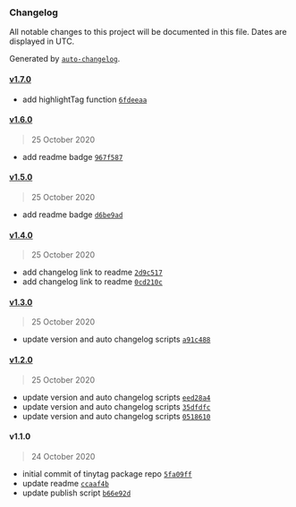 ### Changelog

All notable changes to this project will be documented in this file. Dates are displayed in UTC.

Generated by [`auto-changelog`](https://github.com/CookPete/auto-changelog).

#### [v1.7.0](https://github.com/BrianJVarley/tinytag/compare/v1.6.0...v1.7.0)

- add highlightTag function [`6fdeeaa`](https://github.com/BrianJVarley/tinytag/commit/6fdeeaacb7d2f126872369aa8dfbf44aa27fee43)

#### [v1.6.0](https://github.com/BrianJVarley/tinytag/compare/v1.5.0...v1.6.0)

> 25 October 2020

- add readme badge [`967f587`](https://github.com/BrianJVarley/tinytag/commit/967f587e3acdeec1e0c46212fc9d0c16b97f542d)

#### [v1.5.0](https://github.com/BrianJVarley/tinytag/compare/v1.4.0...v1.5.0)

> 25 October 2020

- add readme badge [`d6be9ad`](https://github.com/BrianJVarley/tinytag/commit/d6be9ad18faa8761166de991d7b06ce5c0b14022)

#### [v1.4.0](https://github.com/BrianJVarley/tinytag/compare/v1.3.0...v1.4.0)

> 25 October 2020

- add changelog link to readme [`2d9c517`](https://github.com/BrianJVarley/tinytag/commit/2d9c517bf10c528433606eaff1ca15aa5363a44f)
- add changelog link to readme [`0cd210c`](https://github.com/BrianJVarley/tinytag/commit/0cd210c361d2ce0ad63cf8fc26791a7390321a3f)

#### [v1.3.0](https://github.com/BrianJVarley/tinytag/compare/v1.2.0...v1.3.0)

> 25 October 2020

- update version and auto changelog scripts [`a91c488`](https://github.com/BrianJVarley/tinytag/commit/a91c4882ca0f009a351b86db6b9941077fbde820)

#### [v1.2.0](https://github.com/BrianJVarley/tinytag/compare/v1.1.0...v1.2.0)

> 25 October 2020

- update version and auto changelog scripts [`eed28a4`](https://github.com/BrianJVarley/tinytag/commit/eed28a4fba74562d0c83e188c02d318f0b360d54)
- update version and auto changelog scripts [`35dfdfc`](https://github.com/BrianJVarley/tinytag/commit/35dfdfcbc140785859b05b505c4609da49883d2c)
- update version and auto changelog scripts [`0518610`](https://github.com/BrianJVarley/tinytag/commit/05186101cc9e25ca553df65a612525f0e1afae2f)

#### v1.1.0

> 24 October 2020

- initial commit of tinytag package repo [`5fa09ff`](https://github.com/BrianJVarley/tinytag/commit/5fa09ff03ee31dca871e1da80327215915da2e1c)
- update readme [`ccaaf4b`](https://github.com/BrianJVarley/tinytag/commit/ccaaf4b0b617e404a7520faf7cf3ad1ee283c7ff)
- update publish script [`b66e92d`](https://github.com/BrianJVarley/tinytag/commit/b66e92d21e294cc26f4bd2a8fa9ea1fe1452f657)
